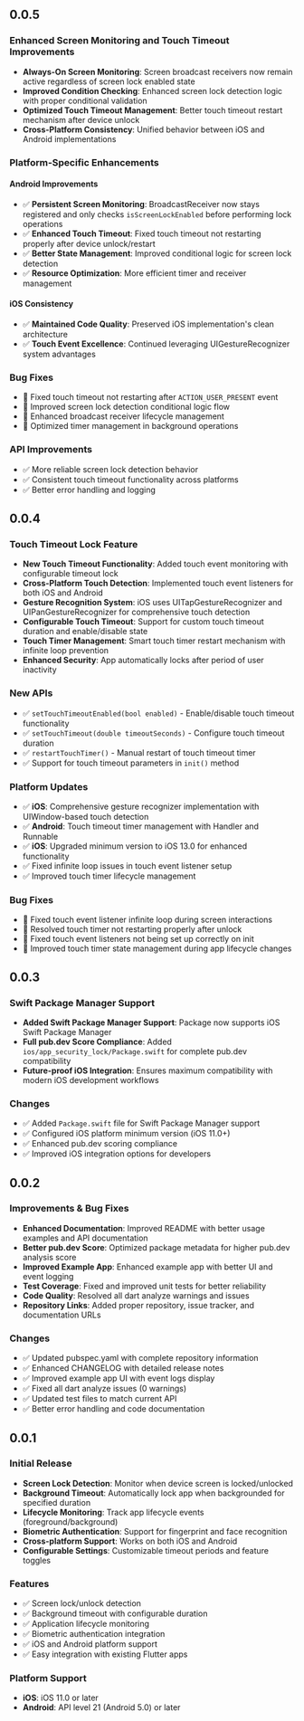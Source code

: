 ## 0.0.5

### Enhanced Screen Monitoring and Touch Timeout Improvements

* **Always-On Screen Monitoring**: Screen broadcast receivers now remain active regardless of screen lock enabled state
* **Improved Condition Checking**: Enhanced screen lock detection logic with proper conditional validation
* **Optimized Touch Timeout Management**: Better touch timeout restart mechanism after device unlock
* **Cross-Platform Consistency**: Unified behavior between iOS and Android implementations

### Platform-Specific Enhancements

#### Android Improvements
- ✅ **Persistent Screen Monitoring**: BroadcastReceiver now stays registered and only checks `isScreenLockEnabled` before performing lock operations
- ✅ **Enhanced Touch Timeout**: Fixed touch timeout not restarting properly after device unlock/restart
- ✅ **Better State Management**: Improved conditional logic for screen lock detection
- ✅ **Resource Optimization**: More efficient timer and receiver management

#### iOS Consistency
- ✅ **Maintained Code Quality**: Preserved iOS implementation's clean architecture
- ✅ **Touch Event Excellence**: Continued leveraging UIGestureRecognizer system advantages

### Bug Fixes

- 🐛 Fixed touch timeout not restarting after `ACTION_USER_PRESENT` event
- 🐛 Improved screen lock detection conditional logic flow
- 🐛 Enhanced broadcast receiver lifecycle management
- 🐛 Optimized timer management in background operations

### API Improvements

- ✅ More reliable screen lock detection behavior
- ✅ Consistent touch timeout functionality across platforms
- ✅ Better error handling and logging

## 0.0.4

### Touch Timeout Lock Feature

* **New Touch Timeout Functionality**: Added touch event monitoring with configurable timeout lock
* **Cross-Platform Touch Detection**: Implemented touch event listeners for both iOS and Android
* **Gesture Recognition System**: iOS uses UITapGestureRecognizer and UIPanGestureRecognizer for comprehensive touch detection
* **Configurable Touch Timeout**: Support for custom touch timeout duration and enable/disable state
* **Touch Timer Management**: Smart touch timer restart mechanism with infinite loop prevention
* **Enhanced Security**: App automatically locks after period of user inactivity

### New APIs

- ✅ `setTouchTimeoutEnabled(bool enabled)` - Enable/disable touch timeout functionality
- ✅ `setTouchTimeout(double timeoutSeconds)` - Configure touch timeout duration
- ✅ `restartTouchTimer()` - Manual restart of touch timeout timer
- ✅ Support for touch timeout parameters in `init()` method

### Platform Updates

- ✅ **iOS**: Comprehensive gesture recognizer implementation with UIWindow-based touch detection
- ✅ **Android**: Touch timeout timer management with Handler and Runnable
- ✅ **iOS**: Upgraded minimum version to iOS 13.0 for enhanced functionality
- ✅ Fixed infinite loop issues in touch event listener setup
- ✅ Improved touch timer lifecycle management

### Bug Fixes

- 🐛 Fixed touch event listener infinite loop during screen interactions
- 🐛 Resolved touch timer not restarting properly after unlock
- 🐛 Fixed touch event listeners not being set up correctly on init
- 🐛 Improved touch timer state management during app lifecycle changes

## 0.0.3

### Swift Package Manager Support

* **Added Swift Package Manager Support**: Package now supports iOS Swift Package Manager
* **Full pub.dev Score Compliance**: Added `ios/app_security_lock/Package.swift` for complete pub.dev compatibility
* **Future-proof iOS Integration**: Ensures maximum compatibility with modern iOS development workflows

### Changes

- ✅ Added `Package.swift` file for Swift Package Manager support
- ✅ Configured iOS platform minimum version (iOS 11.0+)
- ✅ Enhanced pub.dev scoring compliance
- ✅ Improved iOS integration options for developers

## 0.0.2

### Improvements & Bug Fixes

* **Enhanced Documentation**: Improved README with better usage examples and API documentation
* **Better pub.dev Score**: Optimized package metadata for higher pub.dev analysis score
* **Improved Example App**: Enhanced example app with better UI and event logging
* **Test Coverage**: Fixed and improved unit tests for better reliability
* **Code Quality**: Resolved all dart analyze warnings and issues
* **Repository Links**: Added proper repository, issue tracker, and documentation URLs

### Changes

- ✅ Updated pubspec.yaml with complete repository information
- ✅ Enhanced CHANGELOG with detailed release notes
- ✅ Improved example app UI with event logs display
- ✅ Fixed all dart analyze issues (0 warnings)
- ✅ Updated test files to match current API
- ✅ Better error handling and code documentation

## 0.0.1

### Initial Release

* **Screen Lock Detection**: Monitor when device screen is locked/unlocked
* **Background Timeout**: Automatically lock app when backgrounded for specified duration
* **Lifecycle Monitoring**: Track app lifecycle events (foreground/background)
* **Biometric Authentication**: Support for fingerprint and face recognition
* **Cross-platform Support**: Works on both iOS and Android
* **Configurable Settings**: Customizable timeout periods and feature toggles

### Features

- ✅ Screen lock/unlock detection
- ✅ Background timeout with configurable duration
- ✅ Application lifecycle monitoring
- ✅ Biometric authentication integration
- ✅ iOS and Android platform support
- ✅ Easy integration with existing Flutter apps

### Platform Support

- **iOS**: iOS 11.0 or later
- **Android**: API level 21 (Android 5.0) or later
